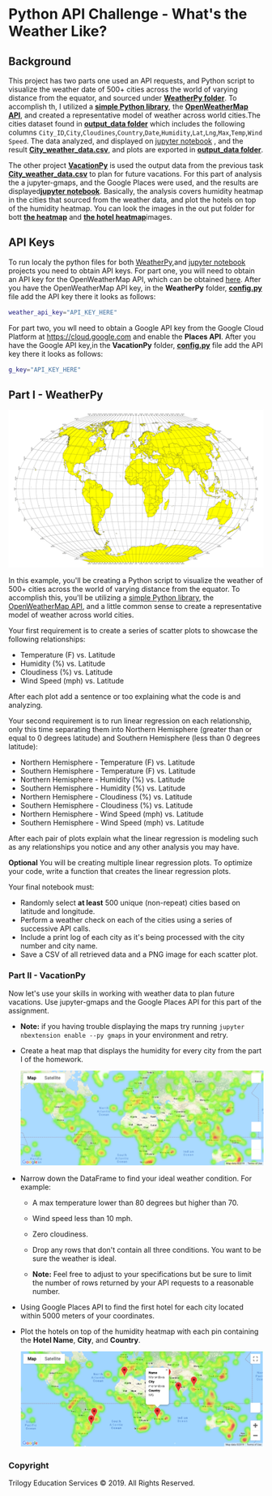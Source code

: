 # Python API Challenge - What's the Weather Like?

## Background

This project has two parts one used an API requests, and Python script to visualize the weather date of 500+ cities across the world of varying distance from the equator, and sourced under [**WeatherPy folder**](WeatherPy/). To accomplish th, I utilized a [**simple Python library**](https://pypi.python.org/pypi/citipy), the [**OpenWeatherMap API**](https://openweathermap.org/api), and created a representative model of weather across world cities.The cities dataset found in [**output_data folder**](WeatherPy/output_data/cities.csv) which includes the following columns `City_ID`,`City`,`Cloudines`,`Country`,`Date`,`Humidity`,`Lat`,`Lng`,`Max`,`Temp`,`Wind Speed`. The data analyzed, and displayed on [jupyter notebook](WeatherPy/WeatherPy.ipynb) , and the result [**City_weather_data.csv**](WeatherPy/output_data/City_weather_data.csv), and plots are exported in [**output_data folder**](WeatherPy/output_data/).

The other project [**VacationPy**](VacationPy/) is used the output data from the previous task [**City_weather_data.csv**](WeatherPy/output_data/City_weather_data.csv) to plan for future vacations. For this part of analysis the a jupyter-gmaps, and the Google Places were used, and the results are displayed[**jupyter notebook**](VacationPy/VacationPy.ipynb). Basically, the analysis covers humidity heatmap in the cities that sourced from the weather data, and plot the hotels on top of the humidity heatmap. You can look the images in the out put folder for bott [**the heatmap**](VacationPy/output_data/Heatmap.png) and [**the hotel heatmap**](VacationPy/output_data/hotel.png,)images.

## <a name="api_keys"></a> API Keys


To run localy the python files for both [WeatherPy](WeatherPy/WeatherPy.ipynb),and [jupyter notebook](VacationPyy/VacationPy.ipynb) projects you need to obtain API keys. For part one, you will need to obtain an API key for the OpenWeatherMap API, which can be obtained [here](https://home.openweathermap.org/api_keys). After you have the OpenWeatherMap API key, in the **WeatherPy** folder, [**config.py**](WeatherPy/api_keys.py) file add the API key there it looks as follows:

```bash
weather_api_key="API_KEY_HERE"

```
For part two, you wll need to obtain a Google API key from the Google Cloud Platform at <https://cloud.google.com> and enable the **Places API**. After you have the Google API key,in the **VacationPy** folder, [**config.py**](VacationPy/api_keys.py) file add the API key there it looks as follows:

```bash
g_key="API_KEY_HERE"
```

## Part I - WeatherPy
![Equator](Images/equatorsign.png)

In this example, you'll be creating a Python script to visualize the weather of 500+ cities across the world of varying distance from the equator. To accomplish this, you'll be utilizing a [simple Python library](https://pypi.python.org/pypi/citipy), the [OpenWeatherMap API](https://openweathermap.org/api), and a little common sense to create a representative model of weather across world cities.

Your first requirement is to create a series of scatter plots to showcase the following relationships:

* Temperature (F) vs. Latitude
* Humidity (%) vs. Latitude
* Cloudiness (%) vs. Latitude
* Wind Speed (mph) vs. Latitude

After each plot add a sentence or too explaining what the code is and analyzing.

Your second requirement is to run linear regression on each relationship, only this time separating them into Northern Hemisphere (greater than or equal to 0 degrees latitude) and Southern Hemisphere (less than 0 degrees latitude):

* Northern Hemisphere - Temperature (F) vs. Latitude
* Southern Hemisphere - Temperature (F) vs. Latitude
* Northern Hemisphere - Humidity (%) vs. Latitude
* Southern Hemisphere - Humidity (%) vs. Latitude
* Northern Hemisphere - Cloudiness (%) vs. Latitude
* Southern Hemisphere - Cloudiness (%) vs. Latitude
* Northern Hemisphere - Wind Speed (mph) vs. Latitude
* Southern Hemisphere - Wind Speed (mph) vs. Latitude

After each pair of plots explain what the linear regression is modeling such as any relationships you notice and any other analysis you may have.

**Optional** You will be creating multiple linear regression plots. To optimize your code, write a function that creates the linear regression plots.

Your final notebook must:

* Randomly select **at least** 500 unique (non-repeat) cities based on latitude and longitude.
* Perform a weather check on each of the cities using a series of successive API calls.
* Include a print log of each city as it's being processed with the city number and city name.
* Save a CSV of all retrieved data and a PNG image for each scatter plot.

### Part II - VacationPy

Now let's use your skills in working with weather data to plan future vacations. Use jupyter-gmaps and the Google Places API for this part of the assignment.

* **Note:** if you having trouble displaying the maps try running `jupyter nbextension enable --py gmaps` in your environment and retry.

* Create a heat map that displays the humidity for every city from the part I of the homework.

  ![heatmap](Images/heatmap.png)

* Narrow down the DataFrame to find your ideal weather condition. For example:

  * A max temperature lower than 80 degrees but higher than 70.

  * Wind speed less than 10 mph.

  * Zero cloudiness.

  * Drop any rows that don't contain all three conditions. You want to be sure the weather is ideal.

  * **Note:** Feel free to adjust to your specifications but be sure to limit the number of rows returned by your API requests to a reasonable number.

* Using Google Places API to find the first hotel for each city located within 5000 meters of your coordinates.

* Plot the hotels on top of the humidity heatmap with each pin containing the **Hotel Name**, **City**, and **Country**.

  ![hotel map](Images/hotel_map.png)




### Copyright

Trilogy Education Services © 2019. All Rights Reserved.
